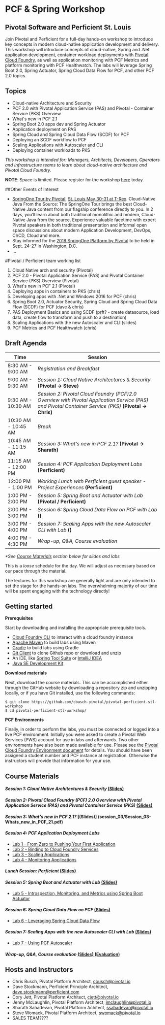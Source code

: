 # PCF & Spring Workshop
## Pivotal Software and Perficient St. Louis
Join Pivotal and Perficient for a full-day hands-on workshop to introduce key concepts in modern cloud-native application development and delivery. This workshop will introduce concepts of cloud-native, Spring and .Net application development, container workload deployments with [Pivotal Cloud Foundry](https://pivotal.io/platform), as well as application monitoring with PCF Metrics and platform monitoring with PCF Healthwatch. The labs will leverage Spring Boot 2.0, Spring Actuator, Spring Cloud Data Flow for PCF, and other PCF 2.0 topics.

## Topics
- Cloud-native Architecture and Security
- PCF 2.0 with Pivotal Application Service (PAS) and Pivotal - Container Service (PKS) Overview
- What's new in PCF 2.1
- Spring Boot 2.0 apps dev and Spring Actuator
- Application deployment on PAS
- Spring Cloud and Spring Cloud Data Flow (SCDF) for PCF
- Deploying an SCDF workflow to PCF
- Scaling Applications with Autoscaler and CLI
- Deploying container workloads to PKS

_This workshop is intended for: Managers, Architects, Developers, Operators and Infrastructure teams to learn about cloud-native architecture and Pivotal Cloud Foundry._

__NOTE__: Space is limited. Please register for the workshop [here](http://connect.pivotal.io/PCF-Spring-Workshop-Pivotal-Perficient.html) today.


##Other Events of Interest
- [SpringOne Tour by Pivotal](https://springonetour.io/), [St. Louis May 30-31 at T-Rex](https://springonetour.io/2018/st-louis). Cloud-Native Java From the Source: The SpringOne Tour brings the best Cloud-Native Java content from our flagship conference directly to you. In 2 days, you’ll learn about both traditional monolithic and modern, Cloud-Native Java from the source. Experience valuable facetime with expert Pivotal speakers in both traditional presentation and informal open space discussions about modern Application Development, DevOps, CI/CD, Cloud and more.
- Stay informed for the [2018 SpringOne Platform by Pivotal](https://springoneplatform.io/) to be held in Sept. 24-27 in Washington, D.C.
- ...



#Pivotal / Perficient team working list
1. Cloud Native arch and security (Pivotal)
1. PCF 2.0 - Pivotal Application Service (PAS) and Pivotal Container Service (PKS) Overview (Pivotal)
1. What's new in PCF 2.1 (Pivotal)
1. Deploying apps in containers to PKS (chris)
1. Developing apps with .Net and Windows 2016 for PCF (chris)
1. Spring Boot 2.0, Actuator Security, Spring Cloud and Spring Cloud Data Flow (SCDF) for PCF (dave & chris)
1. PAS Deployment Basics and using SCDF (prft? - create datasource, load data, create flow to transform and push to a destination)
1. Scaling Applications with the new Autoscaler and CLI (slides)
1. PCF Metrics and PCF Healthwatch (chris)

## Draft Agenda

Time | Session
---- | -------
8:30 AM - 9:00 AM | _Registration and Breakfast_
9:00 AM - 9:30 AM | _Session 1: Cloud Native Architectures & Security_ __(Pivotal -> Steve)__
9:30 AM - 10:30 AM | _Session 2: Pivotal Cloud Foundry (PCF)2.0 Overview with Pivotal Application Service (PAS) and Pivotal Container Service (PKS)_ __(Pivotal -> Chris)__
10:30 AM - 10:45 AM | _Break_
10:45 AM - 11:15 AM | _Session 3: What's new in PCF 2.1?_ __(Pivotal -> Sharath)__
11:15 AM - 12:00 PM | _Session 4: PCF Application Deployment Labs_ __(Perficient)__
12:00 PM - 1:00 PM | _Working Lunch with Perficient guest speaker - Project Experiences_ __(Perficient)__
1:00 PM - 2:00 PM | _Session 5: Spring Boot and Actuator with Lab_ __(Pivotal / Perficient)__
2:00 PM - 3:00 PM | _Session 6: Spring Cloud Data Flow on PCF with Lab_ __()__
3:00 PM - 4:00 PM | _Session 7: Scaling Apps with the new Autoscaler CLI with Lab_ __()__
4:00 PM - 4:30 PM | _Wrap-up, Q&A, Course evaluation_

_*See [Course Materials](#course-materials) section below for slides and labs_

This is a _loose_ schedule for the day. We will adjust as necessary based on our pace through the material.

The lectures for this workshop are generally light and are only intended to set the stage for the hands-on labs.
The overwhelming majority of our time will be spent engaging with the technology directly!

## Getting started

**Prerequisites**

Start by downloading and installing the appropriate prerequisite tools.
- [Cloud Foundry CLI](https://goo.gl/M0pH4i) to interact with a cloud foundry instance
- [Apache Maven](http://info.pivotal.io/HI002010A6ZlRJR1NeU00eC) to build labs using Maven
- [Gradle](https://services.gradle.org/distributions/gradle-3.1-all.zip) to build labs using Gradle
- [Git Client](https://git-scm.com/downloads) to clone Github repo or download and unzip
- An IDE, like [Spring Tool Suite](https://spring.io/tools/sts/all) or [IntelliJ IDEA](https://www.jetbrains.com/idea/download/)
- [Java SE Development Kit](http://info.pivotal.io/n0I60i3021AN0JU0le10CRR)

**Download materials**

Next, download the course materials.  This can be accomplished either through the GitHub website by downloading a repository zip and unzipping locally, or if you have Git installed, use the following commands:

```
$ git clone https://github.com/cbusch-pivotal/pivotal-perficient-stl-workshop
$ cd pivotal-perficient-stl-workshop/
```

**PCF Environments**

Finally, in order to perform the labs, you must be connected or logged into a live PCF environment. Initially you were asked to create a Pivotal Web Services (PWS) account for use in labs and afterwards. Two other environments have also been made available for use. Please see the [Pivotal Cloud Foundry Environment document](common/env_info.md) for details. You should have been assigned a student number and PCF instance at registration. Otherwise the instructors will provide that information for your use.

## Course Materials

#### _Session 1: Cloud Native Architectures & Security_ [(Slides)](session_01/Session_01-Cloud_Native_Architectures_and_Security.pdf)

#### _Session 2: Pivotal Cloud Foundry (PCF) 2.0 Overview with Pivotal Application Service (PAS) and Pivotal Container Service (PKS)_ [(Slides)](session_02/Session_02-PCF-20-PAS-PKS.pdf)

#### _Session 3: What's new in PCF 2.1?_ [(Slides)] (session_03/Session_03-Whats_new_in_PCF_21.pdf)

#### _Session 4: PCF Application Deployment Labs_
  - [Lab 1 - From Zero to Pushing Your First Application](session_04/lab_01/lab_01.adoc)
  - [Lab 2 - Binding to Cloud Foundry Services](session_04/lab_02/lab_02.adoc)
  - [Lab 3 - Scaling Applications](session_04/lab_03/lab_03.adoc)
  - [Lab 4 - Monitoring Applications](session_04/lab_04/lab_04.adoc)

#### _Lunch Session: Perficient_ [(Slides)](session_lunch/perficient-projects.pdf)

#### _Session 5: Spring Boot and Actuator with Lab_ [(Slides)](session_05/Session_03-Spring_Boot_and_Actuator.pdf)
  - [Lab 5 - Introspection, Monitoring, and Metrics using Spring Boot Actuator](session_05/lab_05/lab_05.adoc)

#### _Session 6: Spring Cloud Data Flow on PCF_ [(Slides)](session_06/Session_06-SCDF_on_PCF.pdf)
  - [Lab 6 - Leveraging Spring Cloud Data Flow](session_06/lab_06/lab_06.adoc)

#### _Session 7: Scaling Apps with the new Autoscaler CLI with Lab_ [(Slides)](session_07/Session_07-Scaling_Apps_with_Autoscaler.pdf)
  - [Lab 7 - Using PCF Autoscaler](session_07/lab_07/lab_07.adoc)

#### _Wrap-up, Q&A, Course evaluation_ [(Slides)](session_wrapup/Session_Wrap-up.pdf) [(Evaluation)]()

## Hosts and Instructors
- Chris Busch, Pivotal Platform Architect, cbusch@pivotal.io
- Dave Stockmann, Perficient Principle Architect, dave.stockmann@perficient.com
- Cory Jett, Pivotal Platform Architect, cjett@pivotal.io
- Jenny McLaughlin, Pivotal Platform Architect, jmclaughlin@pivotal.io
- Sharath Sahadevan, Pivotal Platform Achitect, ssahadevan@pivotal.io
- Steve Womack, Pivotal Platform Architect, swomack@pivotal.io
- SALES TEAM????

